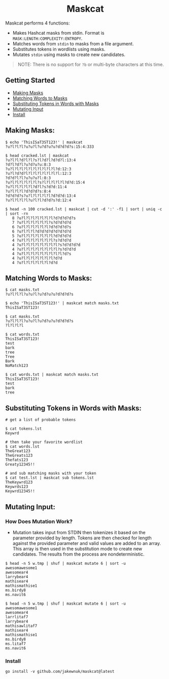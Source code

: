 <h1 align="center">
Maskcat
 </h1>

Maskcat performs 4 functions:
- Makes Hashcat masks from stdin. Format is `MASK:LENGTH:COMPLEXITY:ENTROPY`.
- Matches words from `stdin` to masks from a file argument.
- Substitutes tokens in wordlists using masks.
- Mutates `stdin` using masks to create new candidates.

> NOTE: There is no support for `?b` or multi-byte characters at this time.

## Getting Started

- [Making Masks](#Making-Masks)
- [Matching Words to Masks](#Matching-Words-to-Masks)
- [Substituting Tokens in Words with Masks](#Substituting-Tokens-in-Words-with-Masks)
- [Mutating Input](#Mutating-Input)
- [Install](#install)

## Making Masks:

 ```
$ echo 'ThisISaT3ST123!' | maskcat
?u?l?l?l?u?u?l?u?d?u?u?d?d?d?s:15:4:333
 ```

 ```
$ head cracked.lst | maskcat 
 ?u?l?l?d?l?l?s?l?d?l?d?d?l:13:4
 ?d?l?d?l?u?d?u?u:8:3
 ?u?l?l?l?l?l?l?l?l?l?l?d:12:3
 ?u?l?d?d?l?l?l?l?l?l?l?l:12:3
 ?d?d?l?l?u?u?u?l:8:3
 ?u?l?l?l?l?l?l?s?l?l?l?l?l?d?d:15:4
 ?u?l?l?l?l?l?d?l?s?d?d:11:4
 ?u?l?l?l?d?d?d?s:8:4
 ?d?d?d?s?u?l?l?l?l?l?d?d?d:13:4
 ?u?l?l?l?l?u?l?l?d?d?s?d:12:4
 ```

 ```
$ head -n 100 cracked.lst | maskcat | cut -d ':' -f1 | sort | uniq -c | sort -rn
    8 ?u?l?l?l?l?l?l?l?d?d?d?d?s
    7 ?u?l?l?l?l?l?l?s?d?d?d?d
    6 ?u?l?l?l?l?l?l?d?d?d?d?s
    6 ?u?l?l?l?d?d?d?d?d?d?d?d
    5 ?u?l?l?l?l?l?l?l?d?d?d?d
    4 ?u?l?l?l?l?l?l?l?s?d?d?d
    4 ?u?l?l?l?l?l?l?l?l?s?d?d?d?d
    4 ?u?l?l?l?l?l?l?l?l?s?d?d?d
    4 ?u?l?l?l?l?l?l?l?l?l?d?s
    4 ?u?l?l?l?l?l?l?l?d?d
    4 ?u?l?l?l?l?l?l?d?d
```

## Matching Words to Masks:

 ```
$ cat masks.txt
?u?l?l?l?u?u?l?u?d?u?u?d?d?d?s

$ echo 'ThisISaT3ST123!' | maskcat match masks.txt
ThisISaT3ST123!
 ```

 ```
$ cat masks.txt
?u?l?l?l?u?u?l?u?d?u?u?d?d?d?s
?l?l?l?l

$ cat words.txt
ThisISaT3ST123!
test
bark
tree
Tree
Bark
NoMatch123

$ cat words.txt | maskcat match masks.txt
ThisISaT3ST123!
test
bark
tree

```

## Substituting Tokens in Words with Masks:

```
# get a list of probable tokens

$ cat tokens.lst
Keywrd

# then take your favorite wordlist
$ cat words.lst
TheGreat123
TheGreats123
Thefats123
Greaty12345!!

# and sub matching masks with your token
$ cat test.lst | maskcat sub tokens.lst
TheKeywrd123
Keywrds123
Keywrd12345!!

 ```

## Mutating Input:

### How Does Mutation Work?
- Mutation takes input from STDIN then tokenizes it based on the parameter
  provided by length. Tokens are then checked for length against the provided
  parameter and valid values are added to an array. This array is then used in
  the substitution mode to create new candidates. The results from the process
  are nondeterministic.

```
$ head -n 5 w.tmp | shuf | maskcat mutate 6 | sort -u
awesomawesome1
awesomear4
larrybear4
mathisear4
mathismathise1
ms.birdy8
ms.navit6

$ head -n 5 w.tmp | shuf | maskcat mutate 6 | sort -u
awesomawesome1
awesomear4
larrlitaf7
larrybear4
mathisawlitaf7
mathisear4
mathismathise1
ms.birdy8
ms.litaf7
ms.navit6
```

### Install
```
go install -v github.com/jakewnuk/maskcat@latest
```

